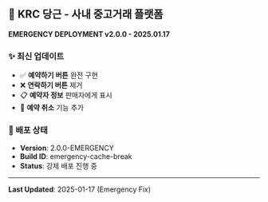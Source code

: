 ## 🥕 KRC 당근 - 사내 중고거래 플랫폼 

**EMERGENCY DEPLOYMENT v2.0.0 - 2025.01.17**

### ✨ 최신 업데이트
- ✅ **예약하기 버튼** 완전 구현
- ❌ **연락하기 버튼** 제거  
- 📋 **예약자 정보** 판매자에게 표시
- 🔄 **예약 취소** 기능 추가

### 🚀 배포 상태
- **Version**: 2.0.0-EMERGENCY
- **Build ID**: emergency-cache-break
- **Status**: 강제 배포 진행 중

---

**Last Updated**: 2025-01-17 (Emergency Fix)
